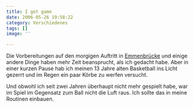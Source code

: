 ```yaml
---
title: I got game
date: 2006-05-26 19:58:22
category: Verschiedenes
tags: []
image: ''

---
```


Die Vorbereitungen auf den morgigen Auftritt in [Emmenbrücke](http://www.substraktrecords.ch/) und einige andere Dinge haben mehr Zeit beansprucht, als ich gedacht habe. Aber in einer kurzen Pause hab ich meinen 13 Jahre alten Basketball ins Licht gezerrt und im Regen ein paar Körbe zu werfen versucht.  

  

Und obwohl ich seit zwei Jahren überhaupt nicht mehr gespielt habe, war im Spiel im Gegensatz zum Ball nicht die Luft raus. Ich sollte das in meine Routinen einbauen.
